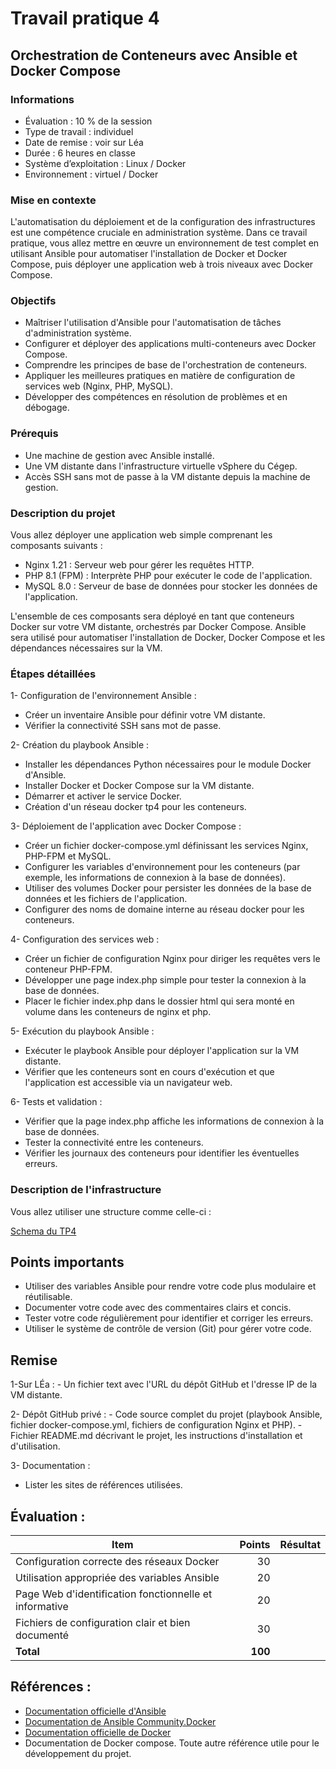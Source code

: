 # Travail pratique 4
## Orchestration de Conteneurs avec Ansible et Docker Compose

### Informations

- Évaluation : 10 % de la session
- Type de travail : individuel
- Date de remise : voir sur Léa
- Durée : 6 heures en classe
- Système d’exploitation : Linux / Docker
- Environnement : virtuel / Docker

### Mise en contexte

L'automatisation du déploiement et de la configuration des infrastructures est une compétence cruciale en administration système. Dans ce travail pratique, vous allez mettre en œuvre un environnement de test complet en utilisant Ansible pour automatiser l'installation de Docker et Docker Compose, puis déployer une application web à trois niveaux avec Docker Compose.

### Objectifs

- Maîtriser l'utilisation d'Ansible pour l'automatisation de tâches d'administration système.
- Configurer et déployer des applications multi-conteneurs avec Docker Compose.
- Comprendre les principes de base de l'orchestration de conteneurs.
- Appliquer les meilleures pratiques en matière de configuration de services web (Nginx, PHP, MySQL).
- Développer des compétences en résolution de problèmes et en débogage.

### Prérequis 
- Une machine de gestion avec Ansible installé.
- Une VM distante dans l'infrastructure virtuelle vSphere du Cégep.
- Accès SSH sans mot de passe à la VM distante depuis la machine de gestion.

### Description du projet

Vous allez déployer une application web simple comprenant les composants suivants :

   - Nginx 1.21 : Serveur web pour gérer les requêtes HTTP.
   - PHP 8.1 (FPM) : Interprète PHP pour exécuter le code de l'application.
   - MySQL 8.0 : Serveur de base de données pour stocker les données de l'application.


L'ensemble de ces composants sera déployé en tant que conteneurs Docker sur votre VM distante, orchestrés par Docker Compose. Ansible sera utilisé pour automatiser l'installation de Docker, Docker Compose et les dépendances nécessaires sur la VM.


### Étapes détaillées

 1- Configuration de l'environnement Ansible :
  - Créer un inventaire Ansible pour définir votre VM distante.
  - Vérifier la connectivité SSH sans mot de passe.
 
 2- Création du playbook Ansible :
   - Installer les dépendances Python nécessaires pour le module Docker d'Ansible.
   - Installer Docker et Docker Compose sur la VM distante.
   - Démarrer et activer le service Docker.
   - Création d'un réseau docker tp4 pour les conteneurs.
 
 3- Déploiement de l'application avec Docker Compose :
   -  Créer un fichier docker-compose.yml définissant les services Nginx, PHP-FPM et MySQL.
   -  Configurer les variables d'environnement pour les conteneurs (par exemple, les informations de connexion à la base de données).
   -  Utiliser des volumes Docker pour persister les données de la base de données et les fichiers de l'application.
   -  Configurer des noms de domaine interne au réseau docker pour les conteneurs.
     
 4-  Configuration des services web :
   -  Créer un fichier de configuration Nginx pour diriger les requêtes vers le conteneur PHP-FPM.
   -  Développer une page index.php simple pour tester la connexion à la base de données.
   -  Placer le fichier index.php dans le dossier html qui sera monté en volume dans les conteneurs de nginx et php.
      
 5- Exécution du playbook Ansible :
   - Exécuter le playbook Ansible pour déployer l'application sur la VM distante.
   - Vérifier que les conteneurs sont en cours d'exécution et que l'application est accessible via un navigateur web.
     
 6- Tests et validation :
  - Vérifier que la page index.php affiche les informations de connexion à la base de données.
  - Tester la connectivité entre les conteneurs.
  - Vérifier les journaux des conteneurs pour identifier les éventuelles erreurs.


### Description de l'infrastructure

Vous allez utiliser une structure comme celle-ci :

[Schema du TP4](../images/Tp4-2.png)



## Points importants

 - Utiliser des variables Ansible pour rendre votre code plus modulaire et réutilisable.
 -   Documenter votre code avec des commentaires clairs et concis.
 -   Tester votre code régulièrement pour identifier et corriger les erreurs.
 -   Utiliser le système de contrôle de version (Git) pour gérer votre code.


## Remise

1-Sur LÉa : 
    - Un fichier text avec l'URL du dépôt GitHub et l'dresse IP de la VM distante.

2- Dépôt GitHub privé :
    - Code source complet du projet (playbook Ansible, fichier docker-compose.yml, fichiers de configuration Nginx et PHP).
    - Fichier README.md décrivant le projet, les instructions d'installation et d'utilisation.

3- Documentation :
  -  Lister les sites de références utilisées.



## Évaluation :


| Item                  | Points | Résultat |
| --------------------- | -----: | :-------: |
| Configuration correcte des réseaux Docker|    30 |           |
| Utilisation appropriée des variables Ansible |    20 |  
| Page Web d'identification fonctionnelle et informative|20 |
|Fichiers de configuration clair et bien documenté |    30 |          |
| **Total**             | **100** |           |

## Références :


- [Documentation officielle d'Ansible](docs.ansible.com)
- [Documentation de Ansible Community.Docker](https://docs.ansible.com/ansible/latest/collections/community/docker/index.html#description)
- [Documentation officielle de Docker](docs.docker.com)
- Documentation de Docker compose.
Toute autre référence utile pour le développement du projet.
